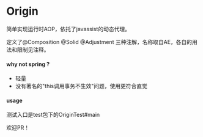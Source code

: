 # Origin

简单实现运行时AOP，依托了javassist的动态代理。

定义了@Composition @Solid @Adjustment 三种注解，名称取自AE，各自的用法和限制见注释。  


#### why not spring ?
* 轻量
* 没有著名的"this调用事务不生效"问题，使用更符合直觉


#### usage
测试入口是test包下的OriginTest#main  


欢迎PR！